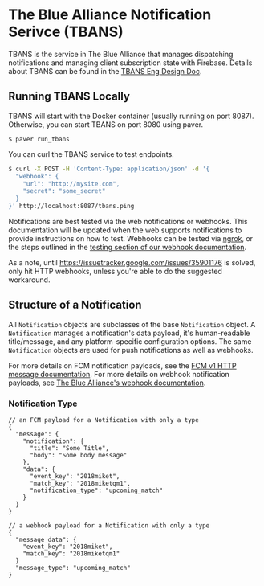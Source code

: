 # The Blue Alliance Notification Serivce (TBANS)

TBANS is the service in The Blue Alliance that manages dispatching notifications and managing client subscription state with Firebase. Details about TBANS can be found in the [TBANS Eng Design Doc](https://docs.google.com/document/d/16ZdyL3WOJ1B4HmRAP6Qsl8DarZ29oYOul1Hv7PJuJOw/edit?usp=sharing).

## Running TBANS Locally

TBANS will start with the Docker container (usually running on port 8087). Otherwise, you can start TBANS on port 8080 using paver.

```
$ paver run_tbans
```

You can curl the TBANS service to test endpoints.

```bash
$ curl -X POST -H 'Content-Type: application/json' -d '{
  "webhook": {
    "url": "http://mysite.com",
    "secret": "some_secret"
  }
}' http://localhost:8087/tbans.ping
```

Notifications are best tested via the web notifications or webhooks. This documentation will be updated when the web supports notifications to provide instructions on how to test. Webhooks can be tested via [ngrok](https://ngrok.com/download), or the steps outlined in the [testing section of our webhook documentation](https://www.thebluealliance.com/apidocs/webhooks#testing).

As a note, until https://issuetracker.google.com/issues/35901176 is solved, only hit HTTP webhooks, unless you're able to do the suggested workaround.

## Structure of a Notification

All `Notification` objects are subclasses of the base `Notification` object. A `Notification` manages a notification's data payload, it's human-readable title/message, and any platform-specific configuration options. The same `Notification` objects are used for push notifications as well as webhooks.

For more details on FCM notification payloads, see the [FCM v1 HTTP message documentation](https://firebase.google.com/docs/reference/fcm/rest/v1/projects.messages). For more details on webhook notification payloads, see [The Blue Alliance's webhook documentation](https://www.thebluealliance.com/apidocs/webhooks).

### Notification Type

```jsonc
// an FCM payload for a Notification with only a type
{
  "message": {
    "notification": {
      "title": "Some Title",
      "body": "Some body message"
    },
    "data": {
      "event_key": "2018miket",
      "match_key": "2018miketqm1",
      "notification_type": "upcoming_match"
    }
  }
}

// a webhook payload for a Notification with only a type
{
  "message_data": {
    "event_key": "2018miket",
    "match_key": "2018miketqm1"
  }
  "message_type": "upcoming_match"
}
```
